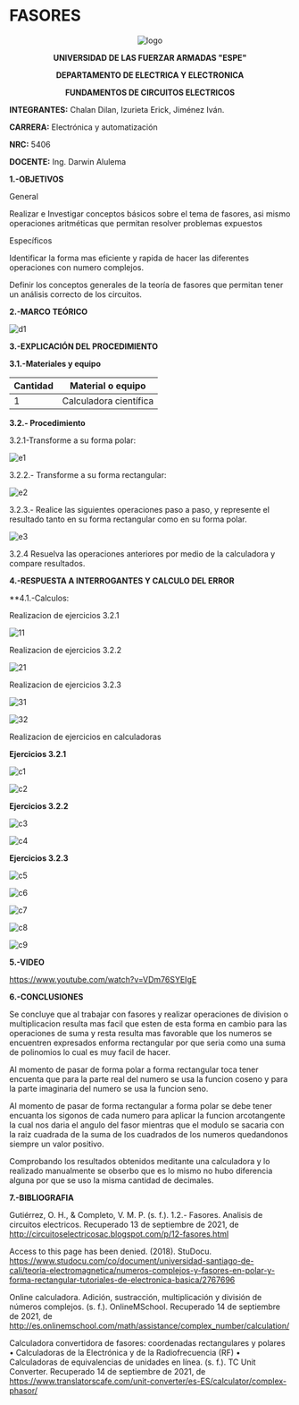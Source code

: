 # FASORES
<div align="center">
  
  ![logo](https://user-images.githubusercontent.com/75336529/133175266-c90a2d9a-9484-4a0f-898d-220ae73425a2.png)
  
  **UNIVERSIDAD DE LAS FUERZAR ARMADAS "ESPE"**
  
  **DEPARTAMENTO DE ELECTRICA Y ELECTRONICA**
  
  **FUNDAMENTOS DE CIRCUITOS ELECTRICOS**
  
</div>

**INTEGRANTES:** 
 Chalan Dilan, Izurieta Erick, Jiménez Iván.

**CARRERA:**
 Electrónica y automatización

**NRC:**
 5406

**DOCENTE:**
Ing. Darwin Alulema

**1.-OBJETIVOS**

General

Realizar e Investigar conceptos básicos sobre el tema de fasores, asi mismo operaciones aritméticas que permitan resolver problemas expuestos

Específicos

Identificar la forma mas eficiente y rapida de hacer las diferentes operaciones con numero complejos.

Definir los conceptos generales de la teoría de fasores que permitan tener un análisis correcto de los circuitos.

**2.-MARCO TEÓRICO**

![d1](https://user-images.githubusercontent.com/75336529/133256810-ff9beedc-a8ad-4498-b545-d02943b220a0.jpeg)

**3.-EXPLICACIÓN DEL PROCEDIMIENTO**

**3.1.-Materiales y equipo**

|Cantidad| Material o equipo|
|---|---|
|1|Calculadora científica|

**3.2.- Procedimiento**

3.2.1-Transforme a su forma polar:

![e1](https://user-images.githubusercontent.com/75336529/133176639-d7c48bb0-7db1-406d-a091-a4a872937baf.png)

3.2.2.- Transforme a su forma rectangular:

![e2](https://user-images.githubusercontent.com/75336529/133176641-8ef70329-0e87-415d-953d-b90cab2049d7.png)

3.2.3.- Realice las siguientes operaciones paso a paso, y represente el resultado tanto en su
forma rectangular como en su forma polar.

![e3](https://user-images.githubusercontent.com/75336529/133176642-d9251afc-be74-465b-a143-aa9e57e96a85.png)

3.2.4 Resuelva las operaciones anteriores por medio de la calculadora y compare
resultados.

**4.-RESPUESTA A INTERROGANTES Y CALCULO DEL ERROR**

**4.1.-Calculos:

Realizacion de ejercicios 3.2.1

![11](https://user-images.githubusercontent.com/75336529/133183794-aa3ef0ba-31ff-442d-8d0b-9d83aaeb831c.jpg)

Realizacion de ejercicios 3.2.2

![21](https://user-images.githubusercontent.com/75336529/133175268-b26afcbc-b290-410f-b2a9-78828f9ad645.jpg)

Realizacion de ejercicios 3.2.3

![31](https://user-images.githubusercontent.com/75336529/133175312-12410256-baea-4517-b237-a13493eaaf59.jpg)

![32](https://user-images.githubusercontent.com/75336529/133175407-406aed76-0d52-4ef8-abeb-d8661e747e14.jpg)

Realizacion de ejercicios en calculadoras

**Ejercicios 3.2.1**

![c1](https://user-images.githubusercontent.com/75336529/133194367-ad792eb7-29c4-4722-9e6d-8a943c9d44e3.png)

![c2](https://user-images.githubusercontent.com/75336529/133194314-85dd89ad-e00f-44e3-beac-8ef4ee60bd13.png)

**Ejercicios 3.2.2**

![c3](https://user-images.githubusercontent.com/75336529/133194322-3da23da2-7f44-4765-ab93-d160632ab85d.png)

![c4](https://user-images.githubusercontent.com/75336529/133194326-680d769c-2e9d-4e9e-93ae-aeffc04a9016.png)

**Ejercicios 3.2.3**

![c5](https://user-images.githubusercontent.com/75336529/133194334-641c8728-bc94-4bb7-afa3-fbe8947b2def.png)

![c6](https://user-images.githubusercontent.com/75336529/133194347-dac82d35-4e6e-4a6e-8027-a9a6759ce39c.png)

![c7](https://user-images.githubusercontent.com/75336529/133194351-034cb7ee-42a0-4281-bad3-dcdc02e68780.png)

![c8](https://user-images.githubusercontent.com/75336529/133194358-23e4d925-87b2-4906-b2a8-6e1d5936c6e7.png)

![c9](https://user-images.githubusercontent.com/75336529/133194361-db3b7d88-ad1e-4e35-911c-b48758a5fc37.png)

**5.-VIDEO**

https://www.youtube.com/watch?v=VDm76SYEIgE

**6.-CONCLUSIONES**

Se concluye que al trabajar con fasores y realizar operaciones de division o multiplicacion resulta mas facil que esten de esta forma en cambio para las operaciones de suma y resta resulta mas favorable que los numeros se encuentren expresados enforma rectangular por que seria como una suma de polinomios lo cual es muy facil de hacer.

Al momento de pasar de forma polar a forma rectangular toca tener encuenta que para la parte real del numero se usa la funcion coseno y para la parte imaginaria del numero se usa la funcion seno.

Al momento de pasar de forma rectangular a forma polar se debe tener encuanta los sigonos de cada numero para aplicar la funcion arcotangente la cual nos daria el angulo del fasor mientras que el modulo se sacaria con la raiz cuadrada de la suma de los cuadrados de los numeros quedandonos siempre un valor positivo.

Comprobando los resultados obtenidos meditante una calculadora y lo realizado manualmente se obserbo que es lo mismo no hubo diferencia alguna por que se uso la misma cantidad de decimales.

**7.-BIBLIOGRAFIA**

Gutiérrez, O. H., & Completo, V. M. P. (s. f.). 1.2.- Fasores. Analisis de circuitos electricos. Recuperado 13 de septiembre de 2021, de http://circuitoselectricosac.blogspot.com/p/12-fasores.html

Access to this page has been denied. (2018). StuDocu. https://www.studocu.com/co/document/universidad-santiago-de-cali/teoria-electromagnetica/numeros-complejos-y-fasores-en-polar-y-forma-rectangular-tutoriales-de-electronica-basica/2767696

Online calculadora. Adición, sustracción, multiplicación y división de números complejos. (s. f.). OnlineMSchool. Recuperado 14 de septiembre de 2021, de http://es.onlinemschool.com/math/assistance/complex_number/calculation/

Calculadora convertidora de fasores: coordenadas rectangulares y polares • Calculadoras de la Electrónica y de la Radiofrecuencia (RF) • Calculadoras de equivalencias de unidades en línea. (s. f.). TC Unit Converter. Recuperado 14 de septiembre de 2021, de https://www.translatorscafe.com/unit-converter/es-ES/calculator/complex-phasor/
